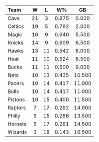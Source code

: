 | Team                             |  W  |  L  |  W%   |   GB   |
|:---------------------------------|:---:|:---:|:-----:|:------:|
| [](/r/clevelandcavs) Cavs        | 21  |  3  | 0.875 | 0.000  |
| [](/r/bostonceltics) Celtics     | 19  |  5  | 0.792 | 2.000  |
| [](/r/orlandomagic) Magic        | 16  |  9  | 0.640 | 5.500  |
| [](/r/nyknicks) Knicks           | 14  |  9  | 0.609 | 6.500  |
| [](/r/atlantahawks) Hawks        | 13  | 11  | 0.542 | 8.000  |
| [](/r/heat) Heat                 | 11  | 10  | 0.524 | 8.500  |
| [](/r/mkebucks) Bucks            | 11  | 11  | 0.500 | 9.000  |
| [](/r/gonets) Nets               | 10  | 13  | 0.435 | 10.500 |
| [](/r/pacers) Pacers             | 10  | 14  | 0.417 | 11.000 |
| [](/r/chicagobulls) Bulls        | 10  | 14  | 0.417 | 11.000 |
| [](/r/detroitpistons) Pistons    | 10  | 15  | 0.400 | 11.500 |
| [](/r/torontoraptors) Raptors    |  7  | 17  | 0.292 | 14.000 |
| [](/r/sixers) Philly             |  6  | 15  | 0.286 | 13.500 |
| [](/r/charlottehornets) Hornets  |  6  | 17  | 0.261 | 14.500 |
| [](/r/washingtonwizards) Wizards |  3  | 18  | 0.143 | 16.500 |